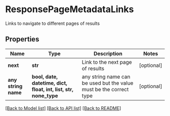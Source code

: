 # ResponsePageMetadataLinks

Links to navigate to different pages of results

## Properties
Name | Type | Description | Notes
------------ | ------------- | ------------- | -------------
**next** | **str** | Link to the next page of results | [optional] 
**any string name** | **bool, date, datetime, dict, float, int, list, str, none_type** | any string name can be used but the value must be the correct type | [optional]

[[Back to Model list]](../README.md#documentation-for-models) [[Back to API list]](../README.md#documentation-for-api-endpoints) [[Back to README]](../README.md)


